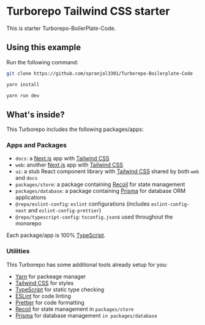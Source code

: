 # Turborepo Tailwind CSS starter

This is starter Turborepo-BoilerPlate-Code.

## Using this example

Run the following command:

```sh
git clone https://github.com/spranjal3301/Turborepo-Boilerplate-Code
```

```sh
yarn install
```

```sh
yarn run dev
```

## What's inside?

This Turborepo includes the following packages/apps:

### Apps and Packages

- `docs`: a [Next.js](https://nextjs.org/) app with [Tailwind CSS](https://tailwindcss.com/)
- `web`: another [Next.js](https://nextjs.org/) app with [Tailwind CSS](https://tailwindcss.com/)
- `ui`: a stub React component library with [Tailwind CSS](https://tailwindcss.com/) shared by both `web` and `docs` 
- `packages/store`: a package containing [Recoil](https://recoiljs.org/) for state management
- `packages/database`: a package containing [Prisma](https://www.prisma.io/) for database ORM
applications
- `@repo/eslint-config`: `eslint` configurations (includes `eslint-config-next` and `eslint-config-prettier`)
- `@repo/typescript-config`: `tsconfig.json`s used throughout the monorepo

Each package/app is 100% [TypeScript](https://www.typescriptlang.org/).


### Utilities

This Turborepo has some additional tools already setup for you:

- [Yarn]() for packeage manager 
- [Tailwind CSS](https://tailwindcss.com/) for styles
- [TypeScript](https://www.typescriptlang.org/) for static type checking
- [ESLint](https://eslint.org/) for code linting
- [Prettier](https://prettier.io) for code formatting
- [Recoil](https://recoiljs.org/) for state management in `packages/store`
- [Prisma](https://www.prisma.io/) for database management `in packages/database`


